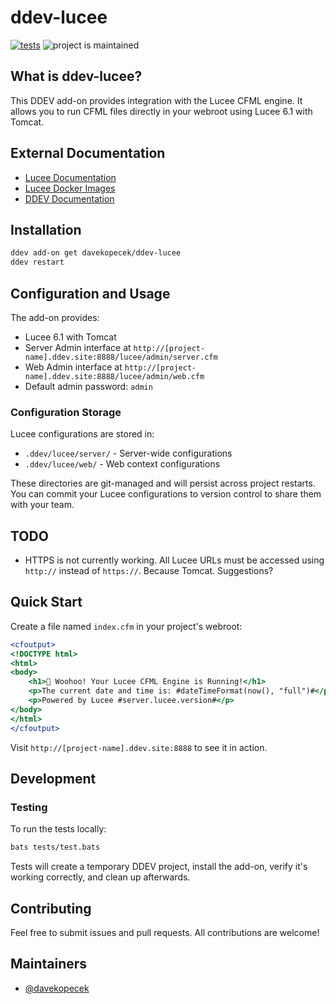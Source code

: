 # ddev-lucee

[![tests](https://github.com/ddev/ddev-lucee/actions/workflows/tests.yml/badge.svg)](https://github.com/ddev/ddev-lucee/actions/workflows/tests.yml) ![project is maintained](https://img.shields.io/maintenance/yes/2024.svg)

## What is ddev-lucee?

This DDEV add-on provides integration with the Lucee CFML engine. It allows you to run CFML files directly in your webroot using Lucee 6.1 with Tomcat.

## External Documentation
- [Lucee Documentation](https://docs.lucee.org/)
- [Lucee Docker Images](https://hub.docker.com/r/lucee/lucee)
- [DDEV Documentation](https://ddev.readthedocs.io/)

## Installation

```bash
ddev add-on get davekopecek/ddev-lucee
ddev restart
```

## Configuration and Usage

The add-on provides:
- Lucee 6.1 with Tomcat
- Server Admin interface at `http://[project-name].ddev.site:8888/lucee/admin/server.cfm`
- Web Admin interface at `http://[project-name].ddev.site:8888/lucee/admin/web.cfm`
- Default admin password: `admin`

### Configuration Storage

Lucee configurations are stored in:
- `.ddev/lucee/server/` - Server-wide configurations
- `.ddev/lucee/web/` - Web context configurations

These directories are git-managed and will persist across project restarts. You can commit your Lucee configurations to version control to share them with your team.

## TODO
- HTTPS is not currently working. All Lucee URLs must be accessed using `http://` instead of `https://`. Because Tomcat. Suggestions?


## Quick Start

Create a file named `index.cfm` in your project's webroot:

```cfml
<cfoutput>
<!DOCTYPE html>
<html>
<body>
    <h1>🚀 Woohoo! Your Lucee CFML Engine is Running!</h1>
    <p>The current date and time is: #dateTimeFormat(now(), "full")#</p>
    <p>Powered by Lucee #server.lucee.version#</p>
</body>
</html>
</cfoutput>
```

Visit `http://[project-name].ddev.site:8888` to see it in action.

## Development

### Testing

To run the tests locally:

```bash
bats tests/test.bats
```

Tests will create a temporary DDEV project, install the add-on, verify it's working correctly, and clean up afterwards.

## Contributing

Feel free to submit issues and pull requests. All contributions are welcome!

## Maintainers

- [@davekopecek](https://github.com/davekopecek)
